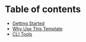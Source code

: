 # Table of contents

- [Getting Started](getting-started.md)
- [Why Use This Template](why-use-this-template.md)
- [CLI Tools](cli-tools.md)

